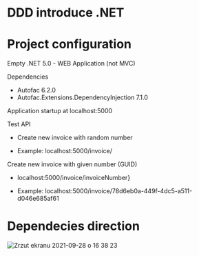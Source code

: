 
# DDD introduce .NET

# Project configuration
Empty .NET 5.0 - WEB Application (not MVC) 

Dependencies
- Autofac 6.2.0
- Autofac.Extensions.DependencyInjection 7.1.0

Application startup at 
localhost:5000

Test API 

* Create new invoice with random number 

* Example: localhost:5000/invoice/


Create new invoice with given number (GUID)

* localhost:5000/invoice/invoiceNumber}

* Example: localhost:5000/invoice/78d6eb0a-449f-4dc5-a511-d046e685af61


# Dependecies direction 

![Zrzut ekranu 2021-09-28 o 16 38 23](https://user-images.githubusercontent.com/79380870/135109137-43c8db77-41ae-49aa-a390-ab61f7eedccc.png)
